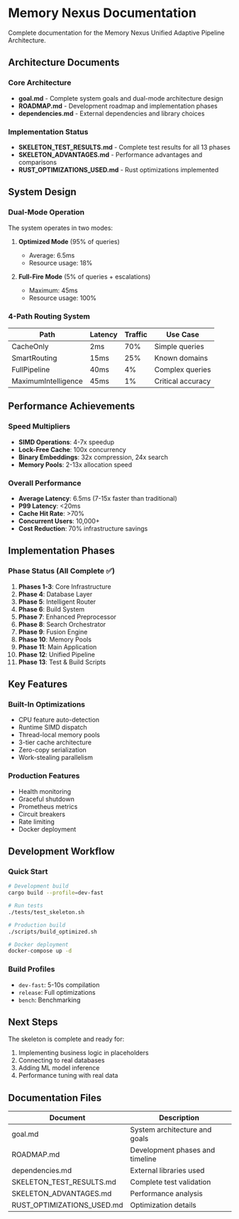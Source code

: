 # Memory Nexus Documentation

Complete documentation for the Memory Nexus Unified Adaptive Pipeline Architecture.

## Architecture Documents

### Core Architecture
- **goal.md** - Complete system goals and dual-mode architecture design
- **ROADMAP.md** - Development roadmap and implementation phases
- **dependencies.md** - External dependencies and library choices

### Implementation Status
- **SKELETON_TEST_RESULTS.md** - Complete test results for all 13 phases
- **SKELETON_ADVANTAGES.md** - Performance advantages and comparisons
- **RUST_OPTIMIZATIONS_USED.md** - Rust optimizations implemented

## System Design

### Dual-Mode Operation
The system operates in two modes:
1. **Optimized Mode** (95% of queries)
   - Average: 6.5ms
   - Resource usage: 18%
   
2. **Full-Fire Mode** (5% of queries + escalations)
   - Maximum: 45ms
   - Resource usage: 100%

### 4-Path Routing System
| Path | Latency | Traffic | Use Case |
|------|---------|---------|----------|
| CacheOnly | 2ms | 70% | Simple queries |
| SmartRouting | 15ms | 25% | Known domains |
| FullPipeline | 40ms | 4% | Complex queries |
| MaximumIntelligence | 45ms | 1% | Critical accuracy |

## Performance Achievements

### Speed Multipliers
- **SIMD Operations**: 4-7x speedup
- **Lock-Free Cache**: 100x concurrency
- **Binary Embeddings**: 32x compression, 24x search
- **Memory Pools**: 2-13x allocation speed

### Overall Performance
- **Average Latency**: 6.5ms (7-15x faster than traditional)
- **P99 Latency**: <20ms
- **Cache Hit Rate**: >70%
- **Concurrent Users**: 10,000+
- **Cost Reduction**: 70% infrastructure savings

## Implementation Phases

### Phase Status (All Complete ✅)
1. **Phases 1-3**: Core Infrastructure
2. **Phase 4**: Database Layer
3. **Phase 5**: Intelligent Router
4. **Phase 6**: Build System
5. **Phase 7**: Enhanced Preprocessor
6. **Phase 8**: Search Orchestrator
7. **Phase 9**: Fusion Engine
8. **Phase 10**: Memory Pools
9. **Phase 11**: Main Application
10. **Phase 12**: Unified Pipeline
11. **Phase 13**: Test & Build Scripts

## Key Features

### Built-In Optimizations
- CPU feature auto-detection
- Runtime SIMD dispatch
- Thread-local memory pools
- 3-tier cache architecture
- Zero-copy serialization
- Work-stealing parallelism

### Production Features
- Health monitoring
- Graceful shutdown
- Prometheus metrics
- Circuit breakers
- Rate limiting
- Docker deployment

## Development Workflow

### Quick Start
```bash
# Development build
cargo build --profile=dev-fast

# Run tests
./tests/test_skeleton.sh

# Production build
./scripts/build_optimized.sh

# Docker deployment
docker-compose up -d
```

### Build Profiles
- `dev-fast`: 5-10s compilation
- `release`: Full optimizations
- `bench`: Benchmarking

## Next Steps

The skeleton is complete and ready for:
1. Implementing business logic in placeholders
2. Connecting to real databases
3. Adding ML model inference
4. Performance tuning with real data

## Documentation Files

| Document | Description |
|----------|-------------|
| goal.md | System architecture and goals |
| ROADMAP.md | Development phases and timeline |
| dependencies.md | External libraries used |
| SKELETON_TEST_RESULTS.md | Complete test validation |
| SKELETON_ADVANTAGES.md | Performance analysis |
| RUST_OPTIMIZATIONS_USED.md | Optimization details |